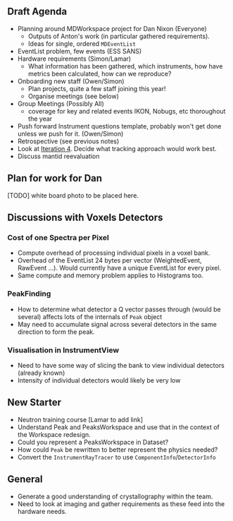 ## Draft Agenda

* Planning around MDWorkspace project for Dan Nixon (Everyone)
  * Outputs of Anton's work (in particular gathered requirements).
  * Ideas for single, ordered `MDEventList`
* EventList problem, few events (ESS SANS)
* Hardware requirements (Simon/Lamar)
  * What information has been gathered, which instruments, how have metrics been calculated, how can we reproduce?
* Onboarding new staff (Owen/Simon)
  * Plan projects, quite a few staff joining this year!
  * Organise meetings (see below)
* Group Meetings (Possibly All)
  * coverage for key and related events IKON, Nobugs, etc thoroughout the year
* Push forward Instrument questions template, probably won't get done unless we push for it. (Owen/Simon)
* Retrospective (see previous notes)
* Look at [Iteration 4](https://jira.esss.lu.se/secure/RapidBoard.jspa?rapidView=501&projectKey=DR&view=planning.nodetail). Decide what tracking approach would work best.
* Discuss mantid reevaluation 

## Plan for work for Dan

[TODO] white board photo to be placed here.

## Discussions with Voxels Detectors

### Cost of one Spectra per Pixel
* Compute overhead of processing individual pixels in a voxel bank.
* Overhead of the EventList 24 bytes per vector (WeightedEvent, RawEvent ...). Would currently have a unique EventList for every pixel. 
* Same compute and memory problem applies to Histograms too. 
### PeakFinding
* How to determine what detector a Q vector passes through (would be several) affects lots of the internals of `Peak` object
* May need to accumulate signal across several detectors in the same direction to form the peak. 
### Visualisation in InstrumentView
* Need to have some way of slicing the bank to view individual detectors (already known)
* Intensity of individual detectors would likely be very low

## New Starter
* Neutron training course [Lamar to add link]
* Understand Peak and PeaksWorkspace and use that in the context of the Workspace redesign. 
 * Could you represent a PeaksWorkspace in Dataset?
 * How could `Peak` be rewritten to better represent the physics needed?
 * Convert the `InstrumentRayTracer` to use `ComponentInfo`/`DetectorInfo`

## General 
* Generate a good understanding of crystallography within the team.
* Need to look at imaging and gather requirements as these feed into the hardware needs.



